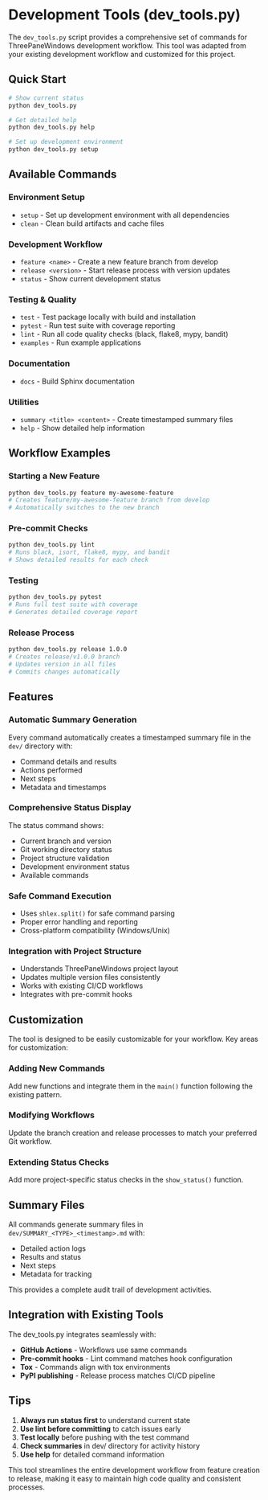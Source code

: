 # Development Tools (dev_tools.py)

The `dev_tools.py` script provides a comprehensive set of commands for ThreePaneWindows development workflow. This tool was adapted from your existing development workflow and customized for this project.

## Quick Start

```bash
# Show current status
python dev_tools.py

# Get detailed help
python dev_tools.py help

# Set up development environment
python dev_tools.py setup
```

## Available Commands

### Environment Setup
- `setup` - Set up development environment with all dependencies
- `clean` - Clean build artifacts and cache files

### Development Workflow
- `feature <name>` - Create a new feature branch from develop
- `release <version>` - Start release process with version updates
- `status` - Show current development status

### Testing & Quality
- `test` - Test package locally with build and installation
- `pytest` - Run test suite with coverage reporting
- `lint` - Run all code quality checks (black, flake8, mypy, bandit)
- `examples` - Run example applications

### Documentation
- `docs` - Build Sphinx documentation

### Utilities
- `summary <title> <content>` - Create timestamped summary files
- `help` - Show detailed help information

## Workflow Examples

### Starting a New Feature
```bash
python dev_tools.py feature my-awesome-feature
# Creates feature/my-awesome-feature branch from develop
# Automatically switches to the new branch
```

### Pre-commit Checks
```bash
python dev_tools.py lint
# Runs black, isort, flake8, mypy, and bandit
# Shows detailed results for each check
```

### Testing
```bash
python dev_tools.py pytest
# Runs full test suite with coverage
# Generates detailed coverage report
```

### Release Process
```bash
python dev_tools.py release 1.0.0
# Creates release/v1.0.0 branch
# Updates version in all files
# Commits changes automatically
```

## Features

### Automatic Summary Generation
Every command automatically creates a timestamped summary file in the `dev/` directory with:
- Command details and results
- Actions performed
- Next steps
- Metadata and timestamps

### Comprehensive Status Display
The status command shows:
- Current branch and version
- Git working directory status
- Project structure validation
- Development environment status
- Available commands

### Safe Command Execution
- Uses `shlex.split()` for safe command parsing
- Proper error handling and reporting
- Cross-platform compatibility (Windows/Unix)

### Integration with Project Structure
- Understands ThreePaneWindows project layout
- Updates multiple version files consistently
- Works with existing CI/CD workflows
- Integrates with pre-commit hooks

## Customization

The tool is designed to be easily customizable for your workflow. Key areas for customization:

### Adding New Commands
Add new functions and integrate them in the `main()` function following the existing pattern.

### Modifying Workflows
Update the branch creation and release processes to match your preferred Git workflow.

### Extending Status Checks
Add more project-specific status checks in the `show_status()` function.

## Summary Files

All commands generate summary files in `dev/SUMMARY_<TYPE>_<timestamp>.md` with:
- Detailed action logs
- Results and status
- Next steps
- Metadata for tracking

This provides a complete audit trail of development activities.

## Integration with Existing Tools

The dev_tools.py integrates seamlessly with:
- **GitHub Actions** - Workflows use same commands
- **Pre-commit hooks** - Lint command matches hook configuration  
- **Tox** - Commands align with tox environments
- **PyPI publishing** - Release process matches CI/CD pipeline

## Tips

1. **Always run status first** to understand current state
2. **Use lint before committing** to catch issues early
3. **Test locally** before pushing with the test command
4. **Check summaries** in dev/ directory for activity history
5. **Use help** for detailed command information

This tool streamlines the entire development workflow from feature creation to release, making it easy to maintain high code quality and consistent processes.